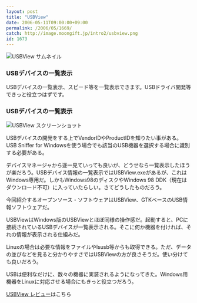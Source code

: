```yaml
---
layout: post
title: "USBView"
date: 2006-05-11T09:00:00+09:00
permalink: /2006/05/1669/
catch: http://image.moongift.jp/intro2/usbview.png
id: 1673
---
```

 ![USBView サムネイル](http://image.moongift.jp/intro2/usbview.t.png "USBView サムネイル")
  

### USBデバイスの一覧表示
  
USBデバイスの一覧表示、スピード等を一覧表示できます。USBドライバ開発等できっと役立つはずです。  
<!--more-->  

### USBデバイスの一覧表示
  

![USBView スクリーンショット](http://image.moongift.jp/intro2/usbview.png "USBView スクリーンショット")

  

USBデバイスの開発をする上でVendorIDやProductIDを知りたい事がある。USB Sniffer for Windowsを使う場合でも該当のUSB機器を選択する場合に識別する必要がある。

  

デバイスマネージャから逐一見ていっても良いが、どうせなら一覧表示したほうが楽だろう。USBデバイス情報の一覧表示ではUSBView.exeがあるが、これはWindows専用だ。しかもWindows98のディスクやWindows 98 DDK（現在はダウンロード不可）に入っていたらしい。さてどうしたものだろう。

  

今回紹介するオープンソース・ソフトウェアはUSBView、GTKベースのUSB情報ソフトウェアだ。

  

USBViewはWindows版のUSBViewとほぼ同様の操作感だ。起動すると、PCに接続されているUSBデバイスが一覧表示される。そこに何か機器を付ければ、それの情報が表示される仕組みだ。

  

Linuxの場合は必要な情報をファイルやlsusb等からも取得できる。ただ、データの並びなどを見ると分かりやすさではUSBViewの方が良さそうだ。使い分けても良いだろう。

  

USBは便利なだけに、数々の機器に実装されるようになってきた。Windows用機器をLinuxに対応させる場合にもきっと役立つだろう。

  

[USBView レビュー](http://oss.moongift.jp/review/i-1673.html)はこちら

